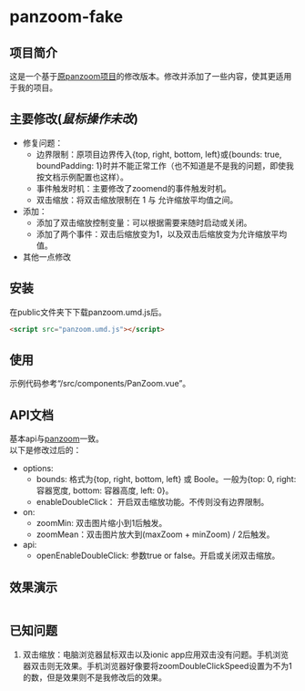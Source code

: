 # panzoom-fake

## 项目简介

这是一个基于[原panzoom项目](https://github.com/anvaka/panzoom.git)的修改版本。修改并添加了一些内容，使其更适用于我的项目。

## 主要修改(**_鼠标操作未改_**)

+ 修复问题：  
  + 边界限制：原项目边界传入{top, right, bottom, left}或{bounds: true, boundPadding: 1}时并不能正常工作（也不知道是不是我的问题，即使我按文档示例配置也这样）。
  + 事件触发时机：主要修改了zoomend的事件触发时机。
  + 双击缩放：将双击缩放限制在 1 与 允许缩放平均值之间。
+ 添加：
  + 添加了双击缩放控制变量：可以根据需要来随时启动或关闭。
  + 添加了两个事件：双击后缩放变为1，以及双击后缩放变为允许缩放平均值。
+ 其他一点修改

## 安装

在public文件夹下下载panzoom.umd.js后。
```html
<script src="panzoom.umd.js"></script>
```

## 使用

示例代码参考“/src/components/PanZoom.vue”。

## API文档

基本api与[panzoom](https://github.com/anvaka/panzoom.git)一致。  
以下是修改过后的：
+ options:
  + bounds: 格式为{top, right, bottom, left} 或 Boole。一般为{top: 0, right: 容器宽度, bottom: 容器高度, left: 0}。
  + enableDoubleClick： 开启双击缩放功能。不传则没有边界限制。
+ on: 
  + zoomMin: 双击图片缩小到1后触发。
  + zoomMean：双击图片放大到(maxZoom + minZoom) / 2后触发。
+ api:
  + openEnableDoubleClick: 参数true or false。开启或关闭双击缩放。
## 效果演示

<img src="/public/show.gif" alt=""/>

## 已知问题

1. 双击缩放：电脑浏览器鼠标双击以及ionic app应用双击没有问题。手机浏览器双击则无效果。手机浏览器好像要将zoomDoubleClickSpeed设置为不为1的数，但是效果则不是我修改后的效果。